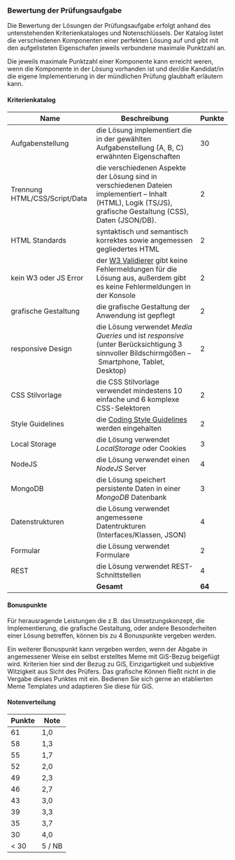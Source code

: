 ### Bewertung der Prüfungsaufgabe

Die Bewertung der Lösungen der Prüfungsaufgabe erfolgt anhand des untenstehenden Kriterienkataloges und Notenschlüssels. Der Katalog listet die verschiedenen Komponenten einer perfekten Lösung auf und gibt mit den aufgelisteten Eigenschafen jeweils verbundene maximale Punktzahl an. 

Die jeweils maximale Punktzahl einer Komponente kann erreicht weren, wenn die Komponente in der Lösung vorhanden ist und der/die Kandidat/in die eigene Implementierung in der mündlichen Prüfung glaubhaft erläutern kann.

#### Kriterienkatalog

| Name                   | Beschreibung | Punkte   |
|------------------------|--------------|----------|
| Aufgabenstellung       | die Lösung implementiert die in der gewählten Aufgabenstellung (A, B, C) erwähnten Eigenschaften |30|
| Trennung HTML/CSS/Script/Data | die verschiedenen Aspekte der Lösung sind in verschiedenen Dateien implementiert – Inhalt (HTML), Logik (TS/JS), grafische Gestaltung (CSS), Daten (JSON/DB). |2|
| HTML Standards         | syntaktisch und semantisch korrektes sowie angemessen gegliedertes HTML |2|
| kein W3 oder JS Error  | der [W3 Validierer](https://validator.w3.org/) gibt keine Fehlermeldungen für die Lösung aus, außerdem gibt es keine Fehlermeldungen in der Konsole|2|
| grafische Gestaltung   | die grafische Gestaltung der Anwendung ist gepflegt |2|
| responsive Design      | die Lösung verwendet *Media Queries* und ist *responsive* (unter Berücksichtigung 3 sinnvoller Bildschirmgößen – Smartphone, Tablet, Desktop) |2|
| CSS Stilvorlage        | die CSS Stilvorlage verwendet mindestens 10 einfache und 6 komplexe CSS-Selektoren |2|
| Style Guidelines       | die [Coding Style Guidelines](https://hs-furtwangen.github.io/GIS-WiSe-2020-2021/codingstyle/) werden eingehalten |2|
| Local Storage | die Lösung verwendet *LocalStorage*  oder Cookies |3|
| NodeJS                 | die Lösung verwendet einen *NodeJS* Server |4|
| MongoDB                | die Lösung speichert persistente Daten in einer *MongoDB* Datenbank |3|
| Datenstrukturen        | die Lösung verwendet angemessene Datentrukturen (Interfaces/Klassen, JSON) |4|
| Formular               | die Lösung verwendet Formulare |2|
| REST                   | die Lösung verwendet REST-Schnittstellen |4|
| | **Gesamt** | **64** |

#### Bonuspunkte

Für herausragende Leistungen die z.B. das Umsetzungskonzept, die Implementierung, die grafische Gestaltung, oder andere Besonderheiten einer Lösung betreffen, können bis zu 4 Bonuspunkte vergeben werden.

Ein weiterer Bonuspunkt kann vergeben werden, wenn der Abgabe in angemessener Weise ein selbst erstelltes Meme mit GiS-Bezug beigefügt wird. Kriterien hier sind der Bezug zu GiS, Einzigartigkeit und subjektive Witzigkeit aus Sicht des Prüfers. Das grafische Können fließt nicht in die Vergabe dieses Punktes mit ein. Bedienen Sie sich gerne an etablierten Meme Templates und adaptieren Sie diese für GiS.

#### Notenverteilung

| Punkte | Note |
| -  | - |
| 61 | 1,0 |
| 58 | 1,3 |
| 55 | 1,7 |
| 52 | 2,0 |
| 49 | 2,3 |
| 46 | 2,7 |
| 43 | 3,0 |
| 39 | 3,3 |
| 35 | 3,7 |
| 30 | 4,0 |
| < 30 | 5 / NB|
